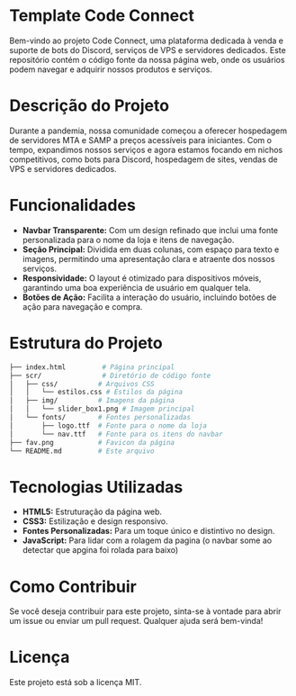 # Template Code Connect
Bem-vindo ao projeto  Code Connect, uma plataforma dedicada à venda e suporte de bots do Discord, serviços de VPS e servidores dedicados. Este repositório contém o código fonte da nossa página web, onde os usuários podem navegar e adquirir nossos produtos e serviços.

# Descrição do Projeto
Durante a pandemia, nossa comunidade começou a oferecer hospedagem de servidores MTA e SAMP a preços acessíveis para iniciantes. Com o tempo, expandimos nossos serviços e agora estamos focando em nichos competitivos, como bots para Discord, hospedagem de sites, vendas de VPS e servidores dedicados.

# Funcionalidades
- **Navbar Transparente:** Com um design refinado que inclui uma fonte personalizada para o nome da loja e itens de navegação.
- **Seção Principal:** Dividida em duas colunas, com espaço para texto e imagens, permitindo uma apresentação clara e atraente dos nossos serviços.
- **Responsividade:** O layout é otimizado para dispositivos móveis, garantindo uma boa experiência de usuário em qualquer tela.
- **Botões de Ação:** Facilita a interação do usuário, incluindo botões de ação para navegação e compra.

# Estrutura do Projeto

```bash
├── index.html         # Página principal
├── scr/               # Diretório de código fonte
│   ├── css/          # Arquivos CSS
│   │   └── estilos.css # Estilos da página
│   ├── img/          # Imagens da página
│   │   └── slider_box1.png # Imagem principal
│   └── fonts/        # Fontes personalizadas
│       ├── logo.ttf  # Fonte para o nome da loja
│       └── nav.ttf   # Fonte para os itens do navbar
├── fav.png           # Favicon da página
└── README.md         # Este arquivo
```

# Tecnologias Utilizadas
- **HTML5:** Estruturação da página web.
- **CSS3:** Estilização e design responsivo.
- **Fontes Personalizadas:** Para um toque único e distintivo no design.
- **JavaScript:** Para lidar com a rolagem da pagina (o navbar some ao detectar que apgina foi rolada para baixo)

# Como Contribuir
Se você deseja contribuir para este projeto, sinta-se à vontade para abrir um issue ou enviar um pull request. Qualquer ajuda será bem-vinda!

# Licença
Este projeto está sob a licença MIT.
